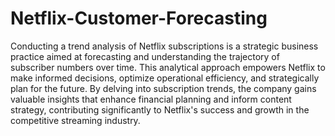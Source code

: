 # Netflix-Customer-Forecasting

Conducting a trend analysis of Netflix subscriptions is a strategic business practice aimed at forecasting and understanding the trajectory of subscriber numbers over time. This analytical approach empowers Netflix to make informed decisions, optimize operational efficiency, and strategically plan for the future. By delving into subscription trends, the company gains valuable insights that enhance financial planning and inform content strategy, contributing significantly to Netflix's success and growth in the competitive streaming industry.
